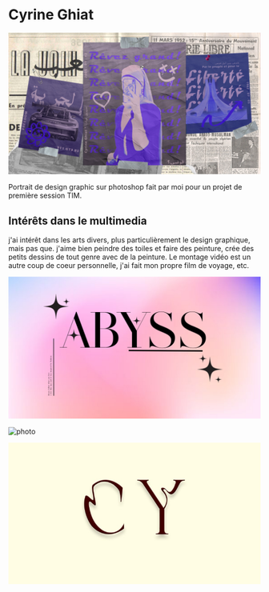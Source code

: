 # Cyrine Ghiat

![photo](photo_référence/portrait_02.png)

Portrait de design graphic sur photoshop fait par moi pour un projet de première session TIM.

## Intérêts dans le multimedia

j'ai intérêt dans les arts divers, plus particulièrement le design graphique, mais pas que.
j'aime bien peindre des toiles et faire des peinture, crée des petits dessins de tout genre avec de la peinture. Le montage vidéo est un autre coup de coeur personnelle, j'ai fait mon propre film de voyage, etc. 

![photo](photo_référence/Abyss-1.jpg)

![photo](photo_référence/planche-3.png)

![photo](photo_référence/signature_CY.jpg)
